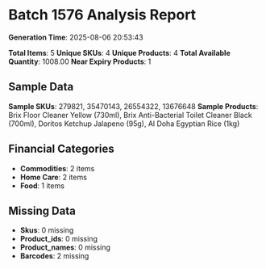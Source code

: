 # Batch 1576 Analysis Report

**Generation Time**: 2025-08-06 20:53:43

**Total Items**: 5
**Unique SKUs**: 4
**Unique Products**: 4
**Total Available Quantity**: 1008.00
**Near Expiry Products**: 1

## Sample Data
**Sample SKUs**: 279821, 35470143, 26554322, 13676648
**Sample Products**: Brix Floor Cleaner Yellow (730ml), Brix Anti-Bacterial Toilet Cleaner Black (700ml), Doritos Ketchup Jalapeno (95g), Al Doha Egyptian Rice (1kg)

## Financial Categories
- **Commodities**: 2 items
- **Home Care**: 2 items
- **Food**: 1 items

## Missing Data
- **Skus**: 0 missing
- **Product_ids**: 0 missing
- **Product_names**: 0 missing
- **Barcodes**: 2 missing
